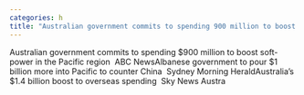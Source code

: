 ```yaml
---
categories: h
title: "Australian government commits to spending 900 million to boost softpower in the Pacific region  ABC News"
---
```

Australian government commits to spending $900 million to boost soft-power in the Pacific region&nbsp;&nbsp;ABC NewsAlbanese government to pour $1 billion more into Pacific to counter China&nbsp;&nbsp;Sydney Morning HeraldAustralia’s $1.4 billion boost to overseas spending&nbsp;&nbsp;Sky News Austra